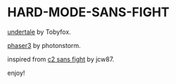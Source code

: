 # HARD-MODE-SANS-FIGHT #

[undertale](https://undertale.com) by Tobyfox.

[phaser3](https://www.phaser.io/phaser3) by photonstorm.

inspired from [c2 sans fight](https://jcw87.github.io/c2-sans-fight) by jcw87.

enjoy!